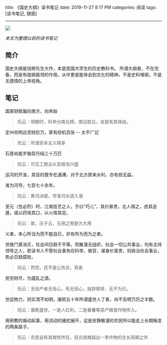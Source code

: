 title: 《国史大纲》读书笔记
date: 2019-11-27 8:17 PM
categories: 阅读
tags: [读书笔记, 随感]

---

![](https://image.ponder.work/mweb/2019-11-27-15748658640077.jpg)

*本文为整理以前的读书笔记*

## 简介
国史大纲是钱穆先生大作，本是民国大学生的历史教科书。
所谓大纲者，不在完备，而是有提纲振领的作用。从中更是能体会到文化的精神，不是史料堆砌，不是无感情的上帝视角。

## 笔记

国家财赋偏向南方，向宋始
> 阮云：明朝时，科举分南北榜，南远胜北，自是有其缘由。

定州何明远资财巨万，家有绞机百张 -- 太平广记
> 阮云：所谓资本主义萌芽

<!--more-->

石晋尚能岁输契丹绢三十万匹
> 阮云：可见工商业以及相当兴盛

运河的开浚，其目的既专在通漕，对于北方原来水利，亦有损无益。

淮为河夺，七百七十余年。
> 阮云：黄河决堤，夺淮河水道入海

至元（忽必烈）时，江南技艺之人，乎曰“巧儿”，其价甚贵，北人得之，虑其逃遁，或以药哑其口，以火烙其足。
> 阮云：故，庄子云，无用之用是为大用

义者，本心所当为而不能自已，非有所为而为之者。

世族门第消灭，社会间日趋于平等，而散漫无组织，社会一切公共事业，均有主持领导之人，若读书人不管社会事务应科举，做官，谋身价富贵，则政治社会事业，势必日趋腐败。
> 阮云：然而，还不是公务员，真香

民穷财尽，为蕴乱之源。
> 阮云：无恒产者无恒心。苟无恒心，放辟邪侈，无不为已。

世运物力，则实清不如明，康熙五十年所谓盛世人丁者，尚不及明万历之半数。
> 阮云：康乾盛世，一是人红利，二是番薯等高产粮食作物传入。

用邪教的煽动起事，用流动的骚扰展开，这是安静散漫的农民所以能走上长期叛变的两条路子。
> 阮云：农民自有其根性所在，目光很难超出一季作物的生长周期之外




